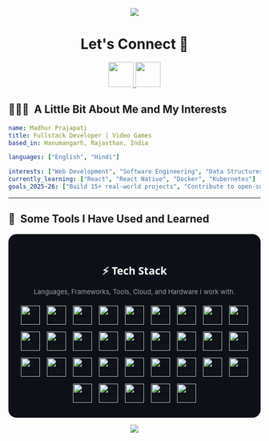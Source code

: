 <p align="center">
  <img src="https://capsule-render.vercel.app/api?type=waving&color=gradient&text=Hello!&height=100&section=header"/>
</p>

<h1 align="center">
  Let's Connect 💬
</h1>

<p align="center">
<a href="https://prince2004.vercel.app/">
  <img height="50" src="https://user-images.githubusercontent.com/46517096/166972883-f5f1d88c-0246-4374-88ac-ded0f2cf0699.png"/>
</a>
<a href="https://www.linkedin.com/in/prince-yadav-898a902a7/">
  <img height="50" src="https://user-images.githubusercontent.com/46517096/166973395-19676cd8-f8ec-4abf-83ff-da8243505b82.png"/>
</a>

</p>



<h2> 👨🏻‍💻 &nbsp;A Little Bit About Me and My Interests</h2>

```yaml
name: Madhur Prajapati
title: Fullstack Developer | Video Games
based_in: Hanumangarh, Rajasthan, India

languages: ["English", "Hindi"]

interests: ["Web Development", "Software Engineering", "Data Structures", "Game Development", "UI/UX Design"]
currently_learning: ["React", "React Native", "Docker", "Kubernetes"]
goals_2025-26: ["Build 15+ real-world projects", "Contribute to open-source", "Master full-stack and DevOps integration"]
```
  
---  
  
<h2> 🚀 &nbsp;Some Tools I Have Used and Learned</h2>
<p align="left">
<div align="center" style="background:#0d1117; padding:30px 20px; border-radius:16px;">
  <h2 style="color:#fff; font-family:system-ui; margin-bottom:12px;">⚡ Tech Stack</h2>
  <p style="color:#9ca3af; font-size:13px; margin-bottom:20px;">Languages, Frameworks, Tools, Cloud, and Hardware I work with.</p>

  <div style="display:flex; flex-wrap:wrap; justify-content:center; gap:14px;">
    <img src="https://cdn.jsdelivr.net/gh/devicons/devicon/icons/c/c-original.svg" width="38" height="38" alt="C"/>
    <img src="https://cdn.jsdelivr.net/gh/devicons/devicon/icons/cplusplus/cplusplus-original.svg" width="38" height="38" alt="C++"/>
    <img src="https://cdn.jsdelivr.net/gh/devicons/devicon/icons/python/python-original.svg" width="38" height="38" alt="Python"/>
    <img src="https://cdn.jsdelivr.net/gh/devicons/devicon/icons/java/java-original.svg" width="38" height="38" alt="Java"/>
    <img src="https://cdn.jsdelivr.net/gh/devicons/devicon/icons/javascript/javascript-original.svg" width="38" height="38" alt="JavaScript"/>
    <img src="https://cdn.jsdelivr.net/gh/devicons/devicon/icons/typescript/typescript-original.svg" width="38" height="38" alt="TypeScript"/>
    <img src="https://cdn.jsdelivr.net/gh/devicons/devicon/icons/html5/html5-original.svg" width="38" height="38" alt="HTML5"/>
    <img src="https://cdn.jsdelivr.net/gh/devicons/devicon/icons/css3/css3-original.svg" width="38" height="38" alt="CSS3"/>
    <img src="https://cdn.jsdelivr.net/gh/devicons/devicon/icons/react/react-original.svg" width="38" height="38" alt="React"/>
    <img src="https://cdn.jsdelivr.net/gh/devicons/devicon/icons/nodejs/nodejs-original.svg" width="38" height="38" alt="Node.js"/>
    <img src="https://cdn.jsdelivr.net/gh/devicons/devicon/icons/express/express-original.svg" width="38" height="38" alt="Express"/>
    <img src="https://cdn.jsdelivr.net/gh/devicons/devicon/icons/bootstrap/bootstrap-original.svg" width="38" height="38" alt="Bootstrap"/>
    <img src="https://cdn.jsdelivr.net/gh/devicons/devicon/icons/tailwindcss/tailwindcss-original.svg" width="38" height="38" alt="TailwindCSS"/>
    <img src="https://cdn.jsdelivr.net/gh/devicons/devicon/icons/mysql/mysql-original.svg" width="38" height="38" alt="MySQL"/>
    <img src="https://cdn.jsdelivr.net/gh/devicons/devicon/icons/mongodb/mongodb-original.svg" width="38" height="38" alt="MongoDB"/>
    <img src="https://cdn.jsdelivr.net/gh/devicons/devicon/icons/oracle/oracle-original.svg" width="38" height="38" alt="Oracle"/>
    <img src="https://cdn.jsdelivr.net/gh/devicons/devicon/icons/amazonwebservices/amazonwebservices-original-wordmark.svg" width="38" height="38" alt="AWS"/>
    <img src="https://cdn.jsdelivr.net/gh/devicons/devicon/icons/docker/docker-original.svg" width="38" height="38" alt="Docker"/>
    <img src="https://cdn.jsdelivr.net/gh/devicons/devicon/icons/kubernetes/kubernetes-plain.svg" width="38" height="38" alt="Kubernetes"/>
    <img src="https://cdn.jsdelivr.net/gh/devicons/devicon/icons/nginx/nginx-original.svg" width="38" height="38" alt="NGINX"/>
    <img src="https://cdn.jsdelivr.net/gh/devicons/devicon/icons/git/git-original.svg" width="38" height="38" alt="Git"/>
    <img src="https://cdn.jsdelivr.net/gh/devicons/devicon/icons/github/github-original.svg" width="38" height="38" alt="GitHub"/>
    <img src="https://resources.jetbrains.com/storage/products/company/brand/logos/CLion_icon.svg" width="38" height="38" alt="CLion"/>
    <img src="https://resources.jetbrains.com/storage/products/company/brand/logos/PyCharm_icon.svg" width="38" height="38" alt="PyCharm"/>
    <img src="https://resources.jetbrains.com/storage/products/company/brand/logos/IntelliJ_IDEA_icon.svg" width="38" height="38" alt="IntelliJ"/>
    <img src="https://cdn.jsdelivr.net/gh/devicons/devicon/icons/vscode/vscode-original.svg" width="38" height="38" alt="VSCode"/>
    <img src="https://cdn.jsdelivr.net/gh/devicons/devicon/icons/postman/postman-original.svg" width="38" height="38" alt="Postman"/>
    <img src="https://cdn.jsdelivr.net/gh/devicons/devicon/icons/figma/figma-original.svg" width="38" height="38" alt="Figma"/>
    <img src="https://cdn.jsdelivr.net/gh/devicons/devicon/icons/canva/canva-original.svg" width="38" height="38" alt="Canva"/>
    <img src="https://cdn.jsdelivr.net/gh/devicons/devicon/icons/arduino/arduino-original.svg" width="38" height="38" alt="Arduino"/>
    <img src="https://upload.wikimedia.org/wikipedia/en/c/cb/Raspberry_Pi_Logo.svg" width="38" height="38" alt="Raspberry Pi"/>
    <img src="https://cdn.jsdelivr.net/gh/devicons/devicon/icons/fastapi/fastapi-original.svg" width="38" height="38" alt="FastAPI"/>
  </div>
</div>





</p>

<p align="center">
  <img src="https://capsule-render.vercel.app/api?type=waving&color=gradient&height=100&section=footer"/>
</p>
